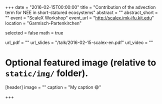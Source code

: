 +++
date = "2016-02-15T00:00:00"
title = "Contribution of the advection term for NEE in short-statured ecosystems"
abstract = ""
abstract_short = ""
event = "ScaleX Workshop"
event_url = "http://scalex.imk-ifu.kit.edu"
location = "Garmisch-Partenkirchen"

selected = false
math = true

url_pdf = ""
url_slides = "/talk/2016-02-15-scalex-en.pdf"
url_video = ""

# Optional featured image (relative to `static/img/` folder).
[header]
image = ""
caption = "My caption :smile:"

+++
